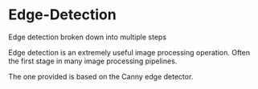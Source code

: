 # Edge-Detection
Edge detection broken down into multiple steps

Edge detection is an extremely useful image processing operation.
Often the first stage in many image processing pipelines.

The one provided is based on the Canny edge detector.
